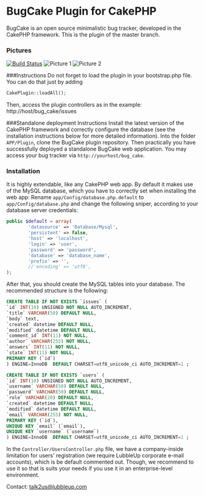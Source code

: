 BugCake Plugin for CakePHP
=======

BugCake is an open source minimalistic bug tracker, developed in the CakePHP framework.
This is the plugin of the master branch. 

### Pictures

[![Build Status](https://travis-ci.org/lubbleup/BugCake.png?branch=master)](https://travis-ci.org/lubbleup/BugCake)
![Picture 1](http://i.imgur.com/euy3DjW.png)
![Picture 2](http://i.imgur.com/wVW8ViP.png)

###Instructions
Do not forget to load the plugin in your bootstrap.php file.
You can do that just by adding 
```php
CakePlugin::loadAll();
```
Then, access the plugin controllers as in the example:
http://host/bug_cake/issues

###Standalone deployment Instructions
Install the latest version of the CakePHP framework and correctly configure the database (see the installation instructions below for more detailed information).
Into the folder `APP/Plugin`, clone the BugCake plugin repository. Then practically you have successfully deployed a standalone BugCake web application. You may access your bug tracker via `http://yourhost/bug_cake`.


### Installation
It is highly extendable, like any CakePHP web app. By default it makes use of the MySQL database, which you have to correctly set when installing the web app:
Rename `app/Config/database.php.default` to `app/Config/database.php` and change the following sniper, according to your database server credentials:

```php
public $default = array(
        'datasource' => 'Database/Mysql',
        'persistent' => false,
        'host' => 'localhost',
        'login' => 'user',
        'password' => 'password',
        'database' => 'database_name',
        'prefix' => '',
        //'encoding' => 'utf8',
);
```

After that, you should create the MySQL tables into your database. The recommended  structure is the following:

```sql
CREATE TABLE IF NOT EXISTS `issues` (
`id` INT(10) UNSIGNED NOT NULL AUTO_INCREMENT,
`title` VARCHAR(50) DEFAULT NULL,
`body` text,
`created` datetime DEFAULT NULL,
`modified` datetime DEFAULT NULL,
`comment_id` INT(11) NOT NULL,
`author` VARCHAR(255) NOT NULL,
`answers` INT(11) NOT NULL,
`state` INT(11) NOT NULL,
PRIMARY KEY (`id`)
) ENGINE=InnoDB  DEFAULT CHARSET=utf8_unicode_ci AUTO_INCREMENT=1 ;

CREATE TABLE IF NOT EXISTS `users` (
`id` INT(10) UNSIGNED NOT NULL AUTO_INCREMENT,
`username` VARCHAR(50) DEFAULT NULL,
`password` VARCHAR(50) DEFAULT NULL,
`role` VARCHAR(20) DEFAULT NULL,
`created` datetime DEFAULT NULL,
`modified` datetime DEFAULT NULL,
`email` VARCHAR(255) NOT NULL,
PRIMARY KEY (`id`),
UNIQUE KEY `email` (`email`),
UNIQUE KEY `username` (`username`)
) ENGINE=InnoDB  DEFAULT CHARSET=utf8_unicode_ci AUTO_INCREMENT=1 ;
```


In the `Controller/UsersController.php` file, we have a company-inside limitation for users' registration (we require LubbleUp corporate e-mail accounts), which is be default commented out. Though, we recommend to use it so that is suits your needs if you use it in an enterprise-level environment.

Contact: talk2us@lubbleup.com
